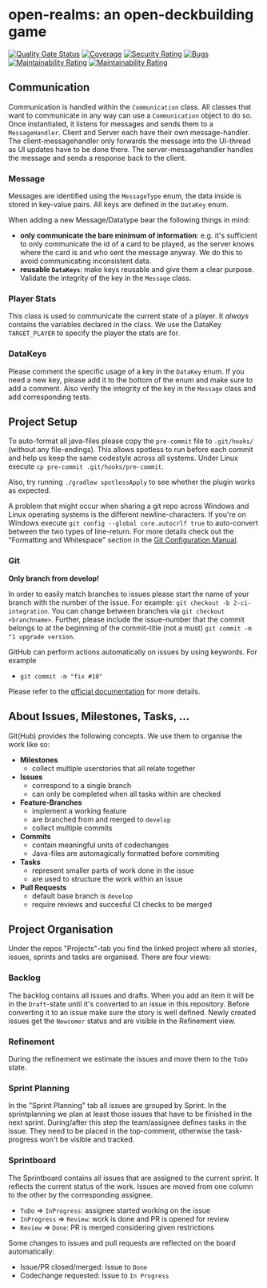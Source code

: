# open-realms: an open-deckbuilding game

[![Quality Gate Status](https://sonarcloud.io/api/project_badges/measure?project=Ne0Strix_open-realms&metric=alert_status)](https://sonarcloud.io/summary/new_code?id=Ne0Strix_open-realms) [![Coverage](https://sonarcloud.io/api/project_badges/measure?project=Ne0Strix_open-realms&metric=coverage)](https://sonarcloud.io/summary/new_code?id=Ne0Strix_open-realms) [![Security Rating](https://sonarcloud.io/api/project_badges/measure?project=Ne0Strix_open-realms&metric=security_rating)](https://sonarcloud.io/summary/new_code?id=Ne0Strix_open-realms) [![Bugs](https://sonarcloud.io/api/project_badges/measure?project=Ne0Strix_open-realms&metric=bugs)](https://sonarcloud.io/summary/new_code?id=Ne0Strix_open-realms) [![Maintainability Rating](https://sonarcloud.io/api/project_badges/measure?project=Ne0Strix_open-realms&metric=sqale_rating)](https://sonarcloud.io/summary/new_code?id=Ne0Strix_open-realms) [![Maintainability Rating](https://sonarcloud.io/api/project_badges/measure?project=Ne0Strix_open-realms&metric=sqale_rating)](https://sonarcloud.io/summary/new_code?id=Ne0Strix_open-realms)

## Communication

Communication is handled within the `Communication` class. All classes that want to communicate in any way can use a `Communication` object to do so. Once instantiated, it listens for messages and sends them to a `MessageHandler`. Client and Server each have their own message-handler. The client-messagehandler only forwards the message into the UI-thread as UI updates have to be done there. The server-messagehandler handles the message and sends a response back to the client.

### Message

Messages are identified using the `MessageType` enum, the data inside is stored in key-value pairs. All keys are defined in the `DataKey` enum.

When adding a new Message/Datatype bear the following things in mind:

- **only communicate the bare minimum of information**: e.g. it's sufficient to only communicate the id of a card to be played, as the server knows where the card is and who sent the message anyway. We do this to avoid communicating inconsistent data.
- **reusable `DataKeys`**: make keys reusable and give them a clear purpose. Validate the integrity of the key in the `Message` class.

### Player Stats

This class is used to communicate the current state of a player. It _always_ contains the variables declared in the class. We use the DataKey `TARGET_PLAYER` to specify the player the stats are for.

### DataKeys

Please comment the specific usage of a key in the `DataKey` enum. If you need a new key, please add it to the bottom of the enum and make sure to add a comment. Also verify the integrity of the key in the `Message` class and add corresponding tests.

## Project Setup

To auto-format all java-files please copy the `pre-commit` file to `.git/hooks/` (without any file-endings). This allows spotless to run before each commit and help us keep the same codestyle across all systems. Under Linux execute `cp pre-commit .git/hooks/pre-commit`.

Also, try running `./gradlew spotlessApply` to see whether the plugin works as expected.

A problem that might occur when sharing a git repo across Windows and Linux operating systems is the different newline-characters. If you're on Windows execute `git config --global core.autocrlf true` to auto-convert between the two types of line-return. For more details check out the "Formatting and Whitespace" section in the [Git Configuration Manual](https://git-scm.com/book/en/v2/Customizing-Git-Git-Configuration#Formatting-and-Whitespace).

### Git

**Only branch from develop!**

In order to easily match branches to issues please start the name of your branch with the number of the issue. For example: `git checkout -b 2-ci-integration`. You can change between branches via `git checkout <branchname>`.
Further, please include the issue-number that the commit belongs to at the beginning of the commit-title (not a must) `git commit -m "1 upgrade version`.

GitHub can perform actions automatically on issues by using keywords. For example

- `git commit -m "fix #10"`

Please refer to the [official documentation](https://docs.github.com/en/issues/tracking-your-work-with-issues/linking-a-pull-request-to-an-issue) for more details.

## About Issues, Milestones, Tasks, …

Git(Hub) provides the following concepts. We use them to organise the work like so:

- **Milestones**
  - collect multiple userstories that all relate together
- **Issues**
  - correspond to a single branch
  - can only be completed when all tasks within are checked
- **Feature-Branches**
  - implement a working feature
  - are branched from and merged to `develop`
  - collect multiple commits
- **Commits**
  - contain meaningful units of codechanges
  - Java-files are automagically formatted before commiting
- **Tasks**
  - represent smaller parts of work done in the issue
  - are used to structure the work within an issue
- **Pull Requests**
  - default base branch is `develop`
  - require reviews and succesful CI checks to be merged

## Project Organisation

Under the repos "Projects"-tab you find the linked project where all stories, issues, sprints and tasks are organised. There are four views:

### Backlog

The backlog contains all issues and drafts. When you add an item it will be in the `Draft`-state until it's converted to an issue in this repository. Before converting it to an issue make sure the story is well defined. Newly created issues get the `Newcomer` status and are visible in the Refinement view.

### Refinement

During the refinement we estimate the issues and move them to the `ToDo` state.

### Sprint Planning

In the "Sprint Planning" tab all issues are grouped by Sprint. In the sprintplanning we plan at least those issues that have to be finished in the next sprint. During/after this step the team/assignee defines tasks in the issue. They need to be placed in the top-comment, otherwise the task-progress won't be visible and tracked.

### Sprintboard

The Sprintboard contains all issues that are assigned to the current sprint. It reflects the current status of the work. Issues are moved from one column to the other by the corresponding assignee.

- `ToDo` ⇒ `InProgress`: assignee started working on the issue
- `InProgress` ⇒ `Review`: work is done and PR is opened for review
- `Review` ⇒ `Done`: PR is merged considering given restrictions

Some changes to issues and pull requests are reflected on the board automatically:

- Issue/PR closed/merged: Issue to `Done`
- Codechange requested: Issue to `In Progress`
